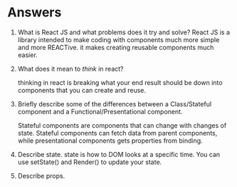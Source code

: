 # Answers

1.  What is React JS and what problems does it try and solve?
    React JS is a library intended to make coding with components much more simple and more REACTive.
    it makes creating reusable components much easier.  

1.  What does it mean to _think_ in react?

    thinking in react is breaking what your end result should be down into components that you can create and reuse. 

1.  Briefly describe some of the differences between a Class/Stateful component and a Functional/Presentational component.

    Stateful components are components that can change with changes of state. Stateful components can fetch data from parent components, while presentational components gets properties from binding.

1.  Describe state.
    state is how to DOM looks at a specific time. You can use setState() and Render() to update your state.

1.  Describe props.
